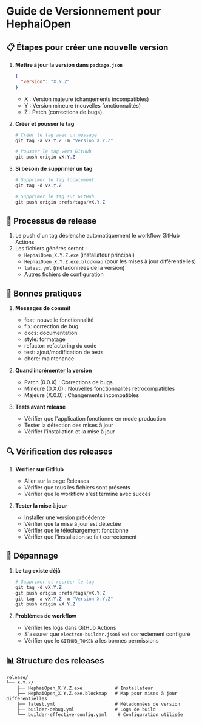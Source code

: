 # Guide de Versionnement pour HephaiOpen

## 📋 Étapes pour créer une nouvelle version

1. **Mettre à jour la version dans `package.json`**
   ```json
   {
     "version": "X.Y.Z"
   }
   ```
   - X : Version majeure (changements incompatibles)
   - Y : Version mineure (nouvelles fonctionnalités)
   - Z : Patch (corrections de bugs)

2. **Créer et pousser le tag**
   ```powershell
   # Créer le tag avec un message
   git tag -a vX.Y.Z -m "Version X.Y.Z"

   # Pousser le tag vers GitHub
   git push origin vX.Y.Z
   ```

3. **Si besoin de supprimer un tag**
   ```powershell
   # Supprimer le tag localement
   git tag -d vX.Y.Z

   # Supprimer le tag sur GitHub
   git push origin :refs/tags/vX.Y.Z
   ```

## 🔄 Processus de release

1. Le push d'un tag déclenche automatiquement le workflow GitHub Actions
2. Les fichiers générés seront :
   - `HephaiOpen_X.Y.Z.exe` (installateur principal)
   - `HephaiOpen_X.Y.Z.exe.blockmap` (pour les mises à jour différentielles)
   - `latest.yml` (métadonnées de la version)
   - Autres fichiers de configuration

## 📝 Bonnes pratiques

1. **Messages de commit**
   - feat: nouvelle fonctionnalité
   - fix: correction de bug
   - docs: documentation
   - style: formatage
   - refactor: refactoring du code
   - test: ajout/modification de tests
   - chore: maintenance

2. **Quand incrémenter la version**
   - Patch (0.0.X) : Corrections de bugs
   - Mineure (0.X.0) : Nouvelles fonctionnalités rétrocompatibles
   - Majeure (X.0.0) : Changements incompatibles

3. **Tests avant release**
   - Vérifier que l'application fonctionne en mode production
   - Tester la détection des mises à jour
   - Vérifier l'installation et la mise à jour

## 🔍 Vérification des releases

1. **Vérifier sur GitHub**
   - Aller sur la page Releases
   - Vérifier que tous les fichiers sont présents
   - Vérifier que le workflow s'est terminé avec succès

2. **Tester la mise à jour**
   - Installer une version précédente
   - Vérifier que la mise à jour est détectée
   - Vérifier que le téléchargement fonctionne
   - Vérifier que l'installation se fait correctement

## 🐛 Dépannage

1. **Le tag existe déjà**
   ```powershell
   # Supprimer et recréer le tag
   git tag -d vX.Y.Z
   git push origin :refs/tags/vX.Y.Z
   git tag -a vX.Y.Z -m "Version X.Y.Z"
   git push origin vX.Y.Z
   ```

2. **Problèmes de workflow**
   - Vérifier les logs dans GitHub Actions
   - S'assurer que `electron-builder.json5` est correctement configuré
   - Vérifier que le `GITHUB_TOKEN` a les bonnes permissions

## 📊 Structure des releases

```
release/
└── X.Y.Z/
    ├── HephaiOpen_X.Y.Z.exe            # Installateur
    ├── HephaiOpen_X.Y.Z.exe.blockmap   # Map pour mises à jour différentielles
    ├── latest.yml                      # Métadonnées de version
    ├── builder-debug.yml               # Logs de build
    └── builder-effective-config.yaml    # Configuration utilisée
```

